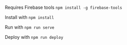 Requires Firebase tools `npm install -g firebase-tools`

Install with `npm install`

Run with `npm run serve`

Deploy with `npm run deploy`
